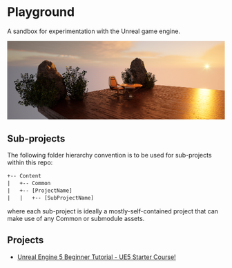 # Playground

A sandbox for experimentation with the Unreal game engine. 

![Image](./HEADER.png)

## Sub-projects

The following folder hierarchy convention is to be used for sub-projects within this repo:

```txt
+-- Content
|   +-- Common
|   +-- [ProjectName]
|   |   +-- [SubProjectName]
```

where each sub-project is ideally a mostly-self-contained project that can make use of any Common or submodule assets.

## Projects

- [Unreal Engine 5 Beginner Tutorial - UE5 Starter Course!](./Content/StarterCourse/README.md)